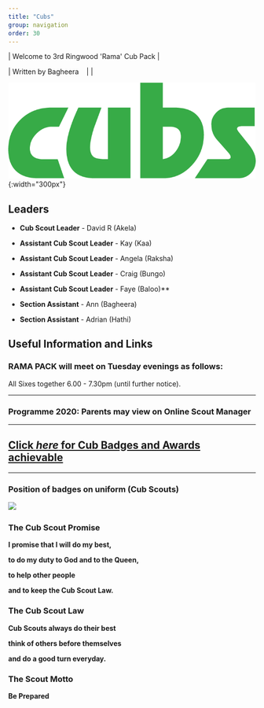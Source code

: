```yaml
---
title: "Cubs"
group: navigation
order: 30
---
```


| Welcome to 3rd Ringwood 'Rama' Cub Pack |

| Written by Bagheera    |
|

![](/assets/img/scouts/Cub_RGB_green.png){:width="300px"}

## Leaders

* **Cub Scout Leader** - David R (Akela)

* **Assistant Cub Scout Leader** - Kay (Kaa)

* **Assistant Cub Scout Leader** - Angela (Raksha)

* **Assistant Cub Scout Leader** - Craig (Bungo)

* **Assistant Cub Scout Leader** - Faye (Baloo)**

* **Section Assistant** - Ann (Bagheera)

* **Section Assistant** - Adrian (Hathi)

## Useful Information and Links

### RAMA PACK will meet on Tuesday evenings as follows:

All Sixes together 6.00 - 7.30pm (until further notice).

---

### Programme 2020: Parents may view on Online Scout Manager

---

## [Click *here* for Cub Badges and Awards achievable](http://scouts.org.uk/supportresources/search?cat=12,67 "Cub Badges and Awards achievable")

---

### Position of badges on uniform (Cub Scouts)

![](http://scouts.org.uk/images/content/Uniforms/Cub%20Uniform%20v5%20copy.jpg)

### The Cub Scout Promise

**I promise that I will do my best,**

**to do my duty to God and to the Queen,**

**to help other people**

**and to keep the Cub Scout Law.**

### The Cub Scout Law

**Cub Scouts always do their best**

**think of others before themselves**

**and do a good turn everyday.**

### The Scout Motto



**Be Prepared**
